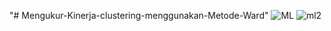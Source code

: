 "# Mengukur-Kinerja-clustering-menggunakan-Metode-Ward" 
![ML](https://github.com/AquilaPR/Scraping-VisualisationIMDB/assets/169737529/4eb64f96-611a-4306-aedb-af04588dbc53)
![ml2](https://github.com/AquilaPR/Scraping-VisualisationIMDB/assets/169737529/70c53cf7-4d3e-4d7a-82ac-b8aac48c0879)


 
 
